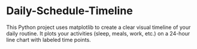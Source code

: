 # Daily-Schedule-Timeline
This Python project uses matplotlib to create a clear visual timeline of your daily routine. It plots your activities (sleep, meals, work, etc.) on a 24-hour line chart with labeled time points.
